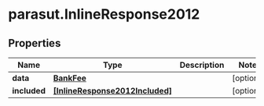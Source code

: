 # parasut.InlineResponse2012

## Properties
Name | Type | Description | Notes
------------ | ------------- | ------------- | -------------
**data** | [**BankFee**](BankFee.md) |  | [optional] 
**included** | [**[InlineResponse2012Included]**](InlineResponse2012Included.md) |  | [optional] 



